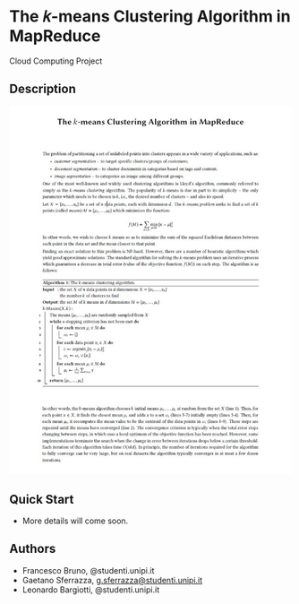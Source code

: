 
# The 𝑘-means Clustering Algorithm in MapReduce

Cloud Computing Project

## Description

![Image of Yaktocat](case_study_description.PNG)


## Quick Start

 - More details will come soon.

## Authors

* Francesco Bruno, @studenti.unipi.it
* Gaetano Sferrazza, g.sferrazza@studenti.unipi.it
* Leonardo Bargiotti, @studenti.unipi.it

